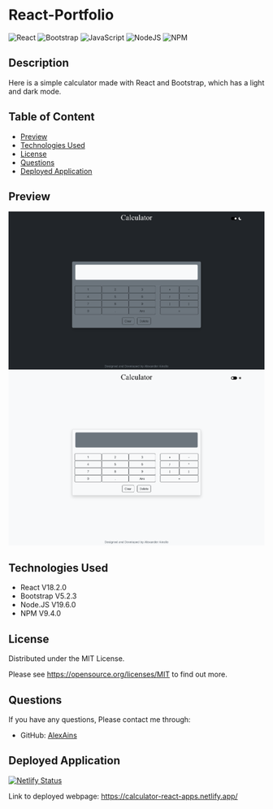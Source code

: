 # React-Portfolio

![React](https://img.shields.io/badge/react-%2320232a.svg?style=for-the-badge&logo=react&logoColor=%2361DAFB) ![Bootstrap](https://img.shields.io/badge/bootstrap-%23563D7C.svg?style=for-the-badge&logo=bootstrap&logoColor=white) ![JavaScript](https://img.shields.io/badge/javascript-%23323330.svg?style=for-the-badge&logo=javascript&logoColor=%23F7DF1E) ![NodeJS](https://img.shields.io/badge/node.js-6DA55F?style=for-the-badge&logo=node.js&logoColor=white) ![NPM](https://img.shields.io/badge/NPM-%23CB3837.svg?style=for-the-badge&logo=npm&logoColor=white) 

## Description

Here is a simple calculator made with React and Bootstrap, which has a light and dark mode.

## Table of Content
* [Preview](#preview)
* [Technologies Used](#technologies-used)
* [License](#license)
* [Questions](#questions)
* [Deployed Application](#deployed-application)

## Preview
![alt text](./src/assets/screenshot-dark.png)
![alt text](./src/assets/screenshot-light.png)

## Technologies Used
* React V18.2.0
* Bootstrap V5.2.3
* Node.JS V19.6.0
* NPM V9.4.0

## License
Distributed under the MIT License.

Please see https://opensource.org/licenses/MIT to find out more.

## Questions
If you have any questions, Please contact me through:
* GitHub: [AlexAins](https://github.com/AlexAins)

## Deployed Application
[![Netlify Status](https://api.netlify.com/api/v1/badges/4c78003a-5f69-4435-8ef8-0fd349a12492/deploy-status)](https://app.netlify.com/sites/calculator-react-apps/deploys)

Link to deployed webpage: https://calculator-react-apps.netlify.app/